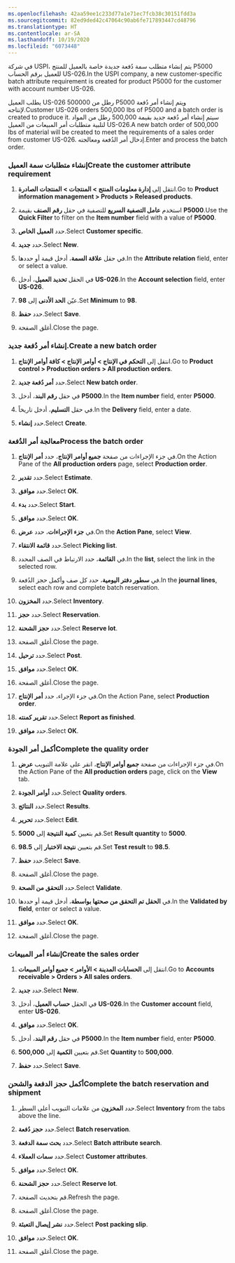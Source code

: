```yaml
---
ms.openlocfilehash: 42aa59ee1c233d77a1e71ec7fcb38c30151fdd3a
ms.sourcegitcommit: 82ed9ded42c47064c90ab6fe717893447cd48796
ms.translationtype: HT
ms.contentlocale: ar-SA
ms.lasthandoff: 10/19/2020
ms.locfileid: "6073448"
---
```

<span data-ttu-id="73556-101">في شركة USPI، يتم إنشاء متطلب سمة دُفعة جديدة خاصة بالعميل للمنتج P5000 للعميل برقم الحساب US-026.</span><span class="sxs-lookup"><span data-stu-id="73556-101">In the USPI company, a new customer-specific batch attribute requirement is created for product P5000 for the customer with account number US-026.</span></span>

<span data-ttu-id="73556-102">يطلب العميل US-026 500000 رطل من P5000 ويتم إنشاء أمر دُفعة لإنتاجه.</span><span class="sxs-lookup"><span data-stu-id="73556-102">Customer US-026 orders 500,000 lbs of P5000 and a batch order is created to produce it.</span></span> <span data-ttu-id="73556-103">سيتم إنشاء أمر دُفعة جديد بقيمة 500,000 رطل من المواد لتلبية متطلبات أمر المبيعات من العميل US-026.</span><span class="sxs-lookup"><span data-stu-id="73556-103">A new batch order of 500,000 lbs of material will be created to meet the requirements of a sales order from customer US-026.</span></span> <span data-ttu-id="73556-104">إدخال أمر الدُفعة ومعالجته.</span><span class="sxs-lookup"><span data-stu-id="73556-104">Enter and process the batch order.</span></span>

### <a name="create-the-customer-attribute-requirement"></a><span data-ttu-id="73556-105">إنشاء متطلبات سمة العميل</span><span class="sxs-lookup"><span data-stu-id="73556-105">Create the customer attribute requirement</span></span>

1.  <span data-ttu-id="73556-106">انتقل إلى **إدارة معلومات المنتج > المنتجات > المنتجات الصادرة**.</span><span class="sxs-lookup"><span data-stu-id="73556-106">Go to **Product information management > Products > Released products**.</span></span>

2.  <span data-ttu-id="73556-107">استخدم **عامل التصفية السريع** للتصفية في حقل **رقم الصنف** بقيمة **P5000**.</span><span class="sxs-lookup"><span data-stu-id="73556-107">Use the **Quick Filter** to filter on the **Item number** field with a value of **P5000**.</span></span>

3.  <span data-ttu-id="73556-108">حدد **العميل الخاص**.</span><span class="sxs-lookup"><span data-stu-id="73556-108">Select **Customer specific**.</span></span>

4.  <span data-ttu-id="73556-109">حدد **جديد**.</span><span class="sxs-lookup"><span data-stu-id="73556-109">Select **New**.</span></span>

5.  <span data-ttu-id="73556-110">في حقل **علاقة السمة**، أدخل قيمة أو حددها.</span><span class="sxs-lookup"><span data-stu-id="73556-110">In the **Attribute relation** field, enter or select a value.</span></span>

6.  <span data-ttu-id="73556-111">في الحقل **تحديد العميل**، أدخل **US-026**.</span><span class="sxs-lookup"><span data-stu-id="73556-111">In the **Account selection** field, enter **US-026**.</span></span>

7.  <span data-ttu-id="73556-112">عيّن **الحد الأدنى** إلى **98**.</span><span class="sxs-lookup"><span data-stu-id="73556-112">Set **Minimum** to **98**.</span></span>

8.  <span data-ttu-id="73556-113">حدد **حفظ**.</span><span class="sxs-lookup"><span data-stu-id="73556-113">Select **Save**.</span></span>

9.  <span data-ttu-id="73556-114">أغلق الصفحة.</span><span class="sxs-lookup"><span data-stu-id="73556-114">Close the page.</span></span>

### <a name="create-a-new-batch-order"></a><span data-ttu-id="73556-115">إنشاء أمر دُفعة جديد.</span><span class="sxs-lookup"><span data-stu-id="73556-115">Create a new batch order</span></span>

1.  <span data-ttu-id="73556-116">انتقل إلى **التحكم في الإنتاج > أوامر الإنتاج > كافة أوامر الإنتاج**.</span><span class="sxs-lookup"><span data-stu-id="73556-116">Go to **Product control > Production orders > All production orders**.</span></span>

2.  <span data-ttu-id="73556-117">حدد **أمر دُفعة جديد**.</span><span class="sxs-lookup"><span data-stu-id="73556-117">Select **New batch order**.</span></span>

3.  <span data-ttu-id="73556-118">في حقل **رقم البند**، أدخل **P5000**.</span><span class="sxs-lookup"><span data-stu-id="73556-118">In the **Item number** field, enter **P5000**.</span></span>

4.  <span data-ttu-id="73556-119">في حقل **التسليم**، أدخل تاريخاً.</span><span class="sxs-lookup"><span data-stu-id="73556-119">In the **Delivery** field, enter a date.</span></span>

5.  <span data-ttu-id="73556-120">حدد **إنشاء**.</span><span class="sxs-lookup"><span data-stu-id="73556-120">Select **Create**.</span></span> 

### <a name="process-the-batch-order"></a><span data-ttu-id="73556-121">معالجة أمر الدُفعة</span><span class="sxs-lookup"><span data-stu-id="73556-121">Process the batch order</span></span>

1.  <span data-ttu-id="73556-122">في جزء الإجراءات من صفحة **جميع أوامر الإنتاج**، حدد **أمر الإنتاج**.</span><span class="sxs-lookup"><span data-stu-id="73556-122">On the Action Pane of the **All production orders** page, select **Production order**.</span></span>

2.  <span data-ttu-id="73556-123">حدد **تقدير**.</span><span class="sxs-lookup"><span data-stu-id="73556-123">Select **Estimate**.</span></span>

3.  <span data-ttu-id="73556-124">حدد **موافق**.</span><span class="sxs-lookup"><span data-stu-id="73556-124">Select **OK**.</span></span>

4.  <span data-ttu-id="73556-125">حدد **بدء**.</span><span class="sxs-lookup"><span data-stu-id="73556-125">Select **Start**.</span></span>

5. <span data-ttu-id="73556-126">حدد **موافق**.</span><span class="sxs-lookup"><span data-stu-id="73556-126">Select **OK**.</span></span>

6. <span data-ttu-id="73556-127">في **جزء الإجراءات**، حدد **عرض**.</span><span class="sxs-lookup"><span data-stu-id="73556-127">On the **Action Pane**, select **View**.</span></span>

7. <span data-ttu-id="73556-128">حدد **قائمة الانتقاء**.</span><span class="sxs-lookup"><span data-stu-id="73556-128">Select **Picking list**.</span></span>

8. <span data-ttu-id="73556-129">في **القائمة**، حدد الارتباط في الصف المحدد.</span><span class="sxs-lookup"><span data-stu-id="73556-129">In the **list**, select the link in the selected row.</span></span>

9. <span data-ttu-id="73556-130">في **سطور دفتر اليومية**، حدد كل صف وأكمل حجز الدُفعة.</span><span class="sxs-lookup"><span data-stu-id="73556-130">In the **journal lines**, select each row and complete batch reservation.</span></span>

10. <span data-ttu-id="73556-131">حدد **المخزون**.</span><span class="sxs-lookup"><span data-stu-id="73556-131">Select **Inventory**.</span></span>

11. <span data-ttu-id="73556-132">حدد **حجز**.</span><span class="sxs-lookup"><span data-stu-id="73556-132">Select **Reservation**.</span></span>

12. <span data-ttu-id="73556-133">حدد **حجز الشحنة**.</span><span class="sxs-lookup"><span data-stu-id="73556-133">Select **Reserve lot**.</span></span>

13. <span data-ttu-id="73556-134">أغلق الصفحة.</span><span class="sxs-lookup"><span data-stu-id="73556-134">Close the page.</span></span>

14. <span data-ttu-id="73556-135">حدد **ترحيل**.</span><span class="sxs-lookup"><span data-stu-id="73556-135">Select **Post**.</span></span>

15. <span data-ttu-id="73556-136">حدد **موافق**.</span><span class="sxs-lookup"><span data-stu-id="73556-136">Select **OK**.</span></span>

16. <span data-ttu-id="73556-137">أغلق الصفحة.</span><span class="sxs-lookup"><span data-stu-id="73556-137">Close the page.</span></span>

18. <span data-ttu-id="73556-138">في جزء الإجراء، حدد **أمر الإنتاج**.</span><span class="sxs-lookup"><span data-stu-id="73556-138">On the Action Pane, select **Production order**.</span></span>

19. <span data-ttu-id="73556-139">حدد **تقرير كمنته**.</span><span class="sxs-lookup"><span data-stu-id="73556-139">Select **Report as finished**.</span></span>

20. <span data-ttu-id="73556-140">حدد **موافق**.</span><span class="sxs-lookup"><span data-stu-id="73556-140">Select **OK**.</span></span> 

### <a name="complete-the-quality-order"></a><span data-ttu-id="73556-141">أكمل أمر الجودة</span><span class="sxs-lookup"><span data-stu-id="73556-141">Complete the quality order</span></span>

1. <span data-ttu-id="73556-142">في جزء الإجراءات من صفحة **جميع أوامر الإنتاج**، انقر على علامة التبويب **عرض**.</span><span class="sxs-lookup"><span data-stu-id="73556-142">On the Action Pane of the **All production orders** page, click on the **View** tab.</span></span>

2. <span data-ttu-id="73556-143">حدد **أوامر الجودة**.</span><span class="sxs-lookup"><span data-stu-id="73556-143">Select **Quality orders**.</span></span>

3. <span data-ttu-id="73556-144">حدد **النتائج**.</span><span class="sxs-lookup"><span data-stu-id="73556-144">Select **Results**.</span></span>

4. <span data-ttu-id="73556-145">حدد **تحرير**.</span><span class="sxs-lookup"><span data-stu-id="73556-145">Select **Edit**.</span></span>

5. <span data-ttu-id="73556-146">قم بتعيين **كمية النتيجة** إلى **5000**.</span><span class="sxs-lookup"><span data-stu-id="73556-146">Set **Result quantity** to **5000**.</span></span>

6. <span data-ttu-id="73556-147">قم بتعيين **نتيجة الاختبار** إلى **98.5**.</span><span class="sxs-lookup"><span data-stu-id="73556-147">Set **Test result** to **98.5**.</span></span>

7. <span data-ttu-id="73556-148">حدد **حفظ**.</span><span class="sxs-lookup"><span data-stu-id="73556-148">Select **Save**.</span></span>

8. <span data-ttu-id="73556-149">أغلق الصفحة.</span><span class="sxs-lookup"><span data-stu-id="73556-149">Close the page.</span></span>

9. <span data-ttu-id="73556-150">حدد **التحقق من الصحة**.</span><span class="sxs-lookup"><span data-stu-id="73556-150">Select **Validate**.</span></span>

10. <span data-ttu-id="73556-151">في **الحقل تم التحقق من صحتها بواسطة**، أدخل قيمة أو حددها.</span><span class="sxs-lookup"><span data-stu-id="73556-151">In the **Validated by field**, enter or select a value.</span></span>

11. <span data-ttu-id="73556-152">حدد **موافق**.</span><span class="sxs-lookup"><span data-stu-id="73556-152">Select **OK**.</span></span>

12. <span data-ttu-id="73556-153">أغلق الصفحة.</span><span class="sxs-lookup"><span data-stu-id="73556-153">Close the page.</span></span>

### <a name="create-the-sales-order"></a><span data-ttu-id="73556-154">إنشاء أمر المبيعات</span><span class="sxs-lookup"><span data-stu-id="73556-154">Create the sales order</span></span>

1.  <span data-ttu-id="73556-155">انتقل إلى **الحسابات المدينة > الأوامر > جميع أوامر المبيعات**.</span><span class="sxs-lookup"><span data-stu-id="73556-155">Go to **Accounts receivable > Orders > All sales orders**.</span></span>

2.  <span data-ttu-id="73556-156">حدد **جديد**.</span><span class="sxs-lookup"><span data-stu-id="73556-156">Select **New**.</span></span>

3.  <span data-ttu-id="73556-157">في الحقل **حساب العميل**، أدخل **US-026**.</span><span class="sxs-lookup"><span data-stu-id="73556-157">In the **Customer account** field, enter **US-026**.</span></span>

4.  <span data-ttu-id="73556-158">حدد **موافق**.</span><span class="sxs-lookup"><span data-stu-id="73556-158">Select **OK**.</span></span>

5.  <span data-ttu-id="73556-159">في حقل **رقم البند**، أدخل **P5000**.</span><span class="sxs-lookup"><span data-stu-id="73556-159">In the **Item number** field, enter **P5000**.</span></span>

6.  <span data-ttu-id="73556-160">قم بتعيين **الكمية** إلى **500,000**.</span><span class="sxs-lookup"><span data-stu-id="73556-160">Set **Quantity** to **500,000**.</span></span>

7.  <span data-ttu-id="73556-161">حدد **حفظ**.</span><span class="sxs-lookup"><span data-stu-id="73556-161">Select **Save**.</span></span> 

### <a name="complete-the-batch-reservation-and-shipment"></a><span data-ttu-id="73556-162">أكمل حجز الدفعة والشحن</span><span class="sxs-lookup"><span data-stu-id="73556-162">Complete the batch reservation and shipment</span></span>

1.  <span data-ttu-id="73556-163">حدد **المخزون** من علامات التبويب أعلى السطر.</span><span class="sxs-lookup"><span data-stu-id="73556-163">Select **Inventory** from the tabs above the line.</span></span>

2.  <span data-ttu-id="73556-164">حدد **حجز دُفعة**.</span><span class="sxs-lookup"><span data-stu-id="73556-164">Select **Batch reservation**.</span></span>

3. <span data-ttu-id="73556-165">حدد **بحث سمة الدفعة**.</span><span class="sxs-lookup"><span data-stu-id="73556-165">Select **Batch attribute search**.</span></span>

4. <span data-ttu-id="73556-166">حدد **سمات العملاء**.</span><span class="sxs-lookup"><span data-stu-id="73556-166">Select **Customer attributes**.</span></span>

5. <span data-ttu-id="73556-167">حدد **موافق**.</span><span class="sxs-lookup"><span data-stu-id="73556-167">Select **OK**.</span></span>

6. <span data-ttu-id="73556-168">حدد **حجز الشحنة**.</span><span class="sxs-lookup"><span data-stu-id="73556-168">Select **Reserve lot**.</span></span>

7. <span data-ttu-id="73556-169">قم بتحديث الصفحة.</span><span class="sxs-lookup"><span data-stu-id="73556-169">Refresh the page.</span></span>

8. <span data-ttu-id="73556-170">أغلق الصفحة.</span><span class="sxs-lookup"><span data-stu-id="73556-170">Close the page.</span></span>

9. <span data-ttu-id="73556-171">حدد **نشر إيصال التعبئة**.</span><span class="sxs-lookup"><span data-stu-id="73556-171">Select **Post packing slip**.</span></span>

10. <span data-ttu-id="73556-172">حدد **موافق**.</span><span class="sxs-lookup"><span data-stu-id="73556-172">Select **OK**.</span></span>

11. <span data-ttu-id="73556-173">أغلق الصفحة.</span><span class="sxs-lookup"><span data-stu-id="73556-173">Close the page.</span></span>

